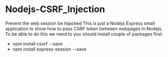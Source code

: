 # Nodejs-CSRF_Injection
Prevent the web session be hijacked
This is just a Nodejs Express small application to show how to pass CSRF token between webpages in Nodejs. To be able to do this we need to 
you should install couple of packages first:
- npm install csurf --save 
- npm install express-session --save
